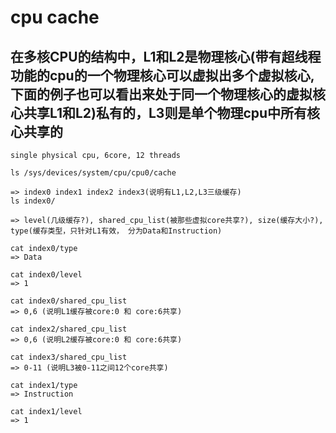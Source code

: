 # cpu cache

## 在多核CPU的结构中，L1和L2是物理核心(带有超线程功能的cpu的一个物理核心可以虚拟出多个虚拟核心, 下面的例子也可以看出来处于同一个物理核心的虚拟核心共享L1和L2)私有的，L3则是单个物理cpu中所有核心共享的

~~~
single physical cpu, 6core, 12 threads

ls /sys/devices/system/cpu/cpu0/cache

=> index0 index1 index2 index3(说明有L1,L2,L3三级缓存)
ls index0/

=> level(几级缓存?), shared_cpu_list(被那些虚拟core共享?), size(缓存大小?), type(缓存类型，只针对L1有效， 分为Data和Instruction)

cat index0/type
=> Data

cat index0/level
=> 1

cat index0/shared_cpu_list 
=> 0,6 (说明L1缓存被core:0 和 core:6共享)

cat index2/shared_cpu_list 
=> 0,6 (说明L2缓存被core:0 和 core:6共享)

cat index3/shared_cpu_list
=> 0-11 (说明L3被0-11之间12个core共享)

cat index1/type
=> Instruction

cat index1/level
=> 1
~~~